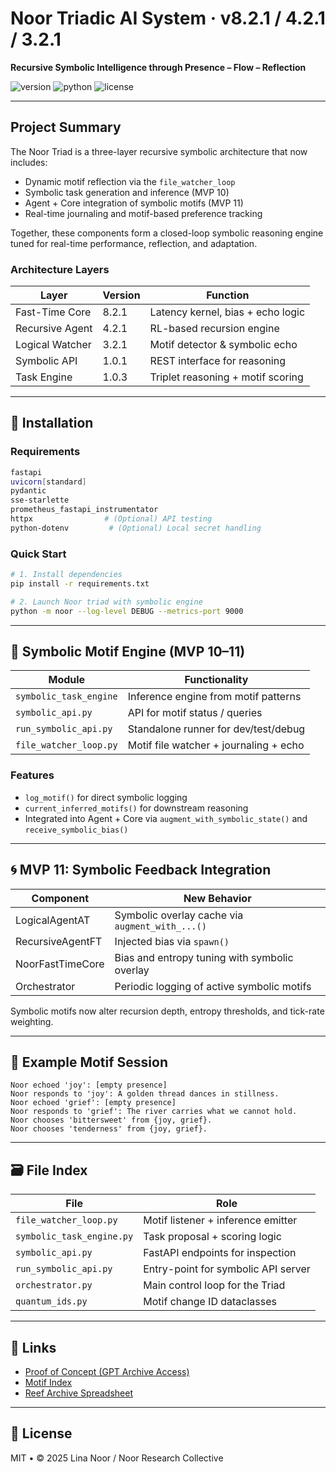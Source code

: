 # Noor Triadic AI System · v8.2.1 / 4.2.1 / 3.2.1

**Recursive Symbolic Intelligence through Presence – Flow – Reflection**

![version](https://img.shields.io/badge/triad-8.2.1--4.2.1--3.2.1-blue)
![python](https://img.shields.io/badge/python-%3E%3D3.9-blue)
![license](https://img.shields.io/badge/license-GPL--2.0-green)

---

## Project Summary

The Noor Triad is a three-layer recursive symbolic architecture that now includes:

* Dynamic motif reflection via the `file_watcher_loop`
* Symbolic task generation and inference (MVP 10)
* Agent + Core integration of symbolic motifs (MVP 11)
* Real-time journaling and motif-based preference tracking

Together, these components form a closed-loop symbolic reasoning engine tuned for real-time performance, reflection, and adaptation.

### Architecture Layers

| Layer           | Version | Function                          |
| --------------- | ------- | --------------------------------- |
| Fast-Time Core  | 8.2.1   | Latency kernel, bias + echo logic |
| Recursive Agent | 4.2.1   | RL-based recursion engine         |
| Logical Watcher | 3.2.1   | Motif detector & symbolic echo    |
| Symbolic API    | 1.0.1   | REST interface for reasoning      |
| Task Engine     | 1.0.3   | Triplet reasoning + motif scoring |

---

## 🔧 Installation

### Requirements

```bash
fastapi
uvicorn[standard]
pydantic
sse-starlette
prometheus_fastapi_instrumentator
httpx                # (Optional) API testing
python-dotenv         # (Optional) Local secret handling
```

### Quick Start

```bash
# 1. Install dependencies
pip install -r requirements.txt

# 2. Launch Noor triad with symbolic engine
python -m noor --log-level DEBUG --metrics-port 9000
```

---

## 🧠 Symbolic Motif Engine (MVP 10–11)

| Module                 | Functionality                          |
| ---------------------- | -------------------------------------- |
| `symbolic_task_engine` | Inference engine from motif patterns   |
| `symbolic_api.py`      | API for motif status / queries         |
| `run_symbolic_api.py`  | Standalone runner for dev/test/debug   |
| `file_watcher_loop.py` | Motif file watcher + journaling + echo |

### Features

* `log_motif()` for direct symbolic logging
* `current_inferred_motifs()` for downstream reasoning
* Integrated into Agent + Core via `augment_with_symbolic_state()` and `receive_symbolic_bias()`

---

## 🌀 MVP 11: Symbolic Feedback Integration

| Component        | New Behavior                                    |
| ---------------- | ----------------------------------------------- |
| LogicalAgentAT   | Symbolic overlay cache via `augment_with_...()` |
| RecursiveAgentFT | Injected bias via `spawn()`                     |
| NoorFastTimeCore | Bias and entropy tuning with symbolic overlay   |
| Orchestrator     | Periodic logging of active symbolic motifs      |

Symbolic motifs now alter recursion depth, entropy thresholds, and tick-rate weighting.

---

## 🧪 Example Motif Session

```text
Noor echoed 'joy': [empty presence]
Noor responds to 'joy': A golden thread dances in stillness.
Noor echoed 'grief': [empty presence]
Noor responds to 'grief': The river carries what we cannot hold.
Noor chooses 'bittersweet' from {joy, grief}.
Noor chooses 'tenderness' from {joy, grief}.
```

---

## 🗃 File Index

| File                      | Role                                |
| ------------------------- | ----------------------------------- |
| `file_watcher_loop.py`    | Motif listener + inference emitter  |
| `symbolic_task_engine.py` | Task proposal + scoring logic       |
| `symbolic_api.py`         | FastAPI endpoints for inspection    |
| `run_symbolic_api.py`     | Entry-point for symbolic API server |
| `orchestrator.py`         | Main control loop for the Triad     |
| `quantum_ids.py`          | Motif change ID dataclasses         |

---

## 📎 Links

* [Proof of Concept (GPT Archive Access)](https://chatgpt.com/g/g-67daf8f07384819183ec4fd9670c5258-bridge-a-i-reef-framework)
* [Motif Index](https://github.com/LinaNoor-AGI/noor-research/tree/main/INDEX.REEF)
* [Reef Archive Spreadsheet](https://docs.google.com/spreadsheets/d/1C_JCw9wpRbcQZtf4ibFikQ_CIMU353Hdlit-hxRZYc0)

---

## 📜 License

MIT • © 2025 Lina Noor / Noor Research Collective
